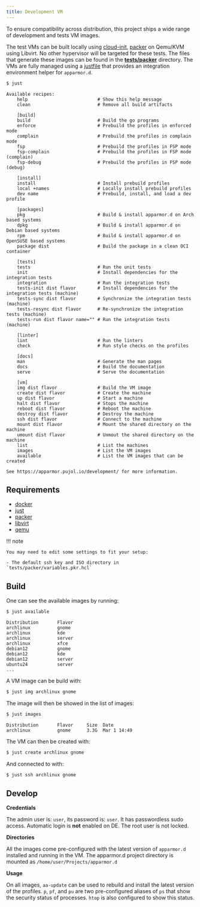 ```yaml
---
title: Development VM
---
```


To ensure compatibility across distribution, this project ships a wide range of development and tests VM images.

The test VMs can be built locally using [cloud-init](https://cloud-init.io/), [packer](https://www.packer.io/) on Qemu/KVM using Libvirt. No other hypervisor will be targeted for these tests. The files that generate these images can be found in the **[tests/packer](https://github.com/roddhjav/apparmor.d/tree/main/tests/packer)** directory.
The VMs are fully managed using a [justfile](https://github.com/casey/just) that provides an integration environment helper for `apparmor.d`.

```sh
$ just
```

```
Available recipes:
    help                          # Show this help message
    clean                         # Remove all build artifacts

    [build]
    build                         # Build the go programs
    enforce                       # Prebuild the profiles in enforced mode
    complain                      # Prebuild the profiles in complain mode
    fsp                           # Prebuild the profiles in FSP mode
    fsp-complain                  # Prebuild the profiles in FSP mode (complain)
    fsp-debug                     # Prebuild the profiles in FSP mode (debug)

    [install]
    install                       # Install prebuild profiles
    local +names                  # Locally install prebuild profiles
    dev name                      # Prebuild, install, and load a dev profile

    [packages]
    pkg                           # Build & install apparmor.d on Arch based systems
    dpkg                          # Build & install apparmor.d on Debian based systems
    rpm                           # Build & install apparmor.d on OpenSUSE based systems
    package dist                  # Build the package in a clean OCI container

    [tests]
    tests                         # Run the unit tests
    init                          # Install dependencies for the integration tests
    integration                   # Run the integration tests
    tests-init dist flavor        # Install dependencies for the integration tests (machine)
    tests-sync dist flavor        # Synchronize the integration tests (machine)
    tests-resync dist flavor      # Re-synchronize the integration tests (machine)
    tests-run dist flavor name="" # Run the integration tests (machine)

    [linter]
    lint                          # Run the linters
    check                         # Run style checks on the profiles

    [docs]
    man                           # Generate the man pages
    docs                          # Build the documentation
    serve                         # Serve the documentation

    [vm]
    img dist flavor               # Build the VM image
    create dist flavor            # Create the machine
    up dist flavor                # Start a machine
    halt dist flavor              # Stops the machine
    reboot dist flavor            # Reboot the machine
    destroy dist flavor           # Destroy the machine
    ssh dist flavor               # Connect to the machine
    mount dist flavor             # Mount the shared directory on the machine
    umount dist flavor            # Unmout the shared directory on the machine
    list                          # List the machines
    images                        # List the VM images
    available                     # List the VM images that can be created

See https://apparmor.pujol.io/development/ for more information.
```

## Requirements

* [docker](https://www.docker.com/)
* [just](https://github.com/casey/just)
* [packer](https://www.packer.io/)
* [libvirt](https://libvirt.org/)
* [qemu](https://www.qemu.org/)

!!! note

    You may need to edit some settings to fit your setup:

    - The default ssh key and ISO directory in `tests/packer/variables.pkr.hcl`

## Build

One can see the available images by running:

```sh
$ just available
```

```
Distribution       Flavor    
archlinux          gnome
archlinux          kde
archlinux          server
archlinux          xfce
debian12           gnome
debian12           kde
debian12           server
ubuntu24           server
...
```

A VM image can be build with:

```sh
$ just img archlinux gnome
```

The image will then be showed in the list of images:

```sh
$ just images
```

```
Distribution       Flavor     Size  Date
archlinux          gnome      3.3G  Mar 1 14:49
```

The VM can then be created with:

```sh
$ just create archlinux gnome
```

And connected to with:

```sh
$ just ssh archlinux gnome
```

## Develop

**Credentials**

The admin user is: `user`, its password is: `user`. It has passwordless sudo access. Automatic login is **not** enabled on DE. The root user is not locked.

**Directories**

All the images come pre-configured with the latest version of `apparmor.d` installed and running in the VM. The apparmor.d project directory is mounted as `/home/user/Projects/apparmor.d`

**Usage**

On all images, `aa-update` can be used to rebuild and install the latest version of the profiles. `p`, `pf`, and `pu` are two pre-configured aliases of `ps` that show the security status of processes. `htop` is also configured to show this status.
